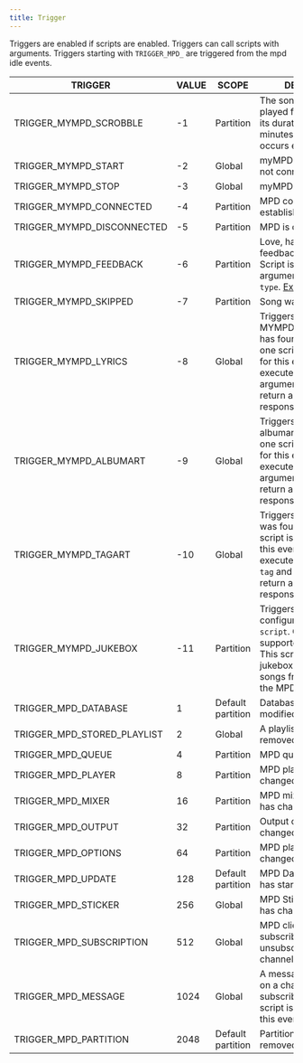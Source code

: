 ```yaml
---
title: Trigger
---
```


Triggers are enabled if scripts are enabled. Triggers can call scripts with arguments. Triggers starting with `TRIGGER_MPD_` are triggered from the mpd idle events.

| TRIGGER | VALUE | SCOPE | DESCRIPTION |
| ------- | ----- | ----- | ----------- |
| TRIGGER_MYMPD_SCROBBLE | -1 | Partition | The song has been played for at least half of its duration, or for 4 minutes (whichever occurs earlier). [Example](https://github.com/jcorporation/mympd-scripts/blob/main/ListenBrainz/ListenBrainz-Scrobbler.lua) |
| TRIGGER_MYMPD_START | -2 | Global | myMPD was started, but not connected to MPD. |
| TRIGGER_MYMPD_STOP | -3 | Global | myMPD is stopping. |
| TRIGGER_MYMPD_CONNECTED | -4 | Partition | MPD connection is established. |
| TRIGGER_MYMPD_DISCONNECTED | -5 | Partition | MPD is disconnected. |
| TRIGGER_MYMPD_FEEDBACK | -6 | Partition | Love, hate or rating feedback is set by user. Script is executed with arguments `uri`, `vote` and `type`. [Example](https://github.com/jcorporation/mympd-scripts/blob/main/ListenBrainz/ListenBrainz-Feedback.lua) |
| TRIGGER_MYMPD_SKIPPED | -7 | Partition | Song was skipped. |
| TRIGGER_MYMPD_LYRICS | -8 | Global | Triggers if MYMPD_API_LYRICS_GET has found no lyrics. Only one script is supported for this event. Script is executed with the argument `uri` and should return an JSONRPC response. [Example](https://github.com/jcorporation/mympd-scripts/tree/main/Lyrics) |
| TRIGGER_MYMPD_ALBUMART | -9 | Global | Triggers if no local albumart was found. Only one script is supported for this event. Script is executed with the argument `uri` and should return a raw http response. [Example](https://github.com/jcorporation/mympd-scripts/blob/main/Albumart)|
| TRIGGER_MYMPD_TAGART | -10 | Global | Triggers if no local tagart was found. Only one script is supported for this event. Script is executed with arguments `tag` and `value` and should return a raw http response. [Example](https://github.com/jcorporation/mympd-scripts/tree/main/Tagart)|
| TRIGGER_MYMPD_JUKEBOX | -11 | Partition | Triggers if jukebox is configured with the mode `script`. Only one script is supported for this event. This script must fill the jukebox queue and add songs from this queue to the MPD queue. [Example](https://github.com/jcorporation/mympd-scripts/tree/main/Jukebox) |
| TRIGGER_MPD_DATABASE | 1 | Default partition | Database has been modified. |
| TRIGGER_MPD_STORED_PLAYLIST | 2 | Global | A playlist was added, removed or changed. |
| TRIGGER_MPD_QUEUE | 4 | Partition | MPD queue has changed. |
| TRIGGER_MPD_PLAYER | 8 | Partition | MPD player state has changed. |
| TRIGGER_MPD_MIXER | 16 | Partition | MPD mixer state (volume) has changed. |
| TRIGGER_MPD_OUTPUT | 32 | Partition | Output configuration has changed. |
| TRIGGER_MPD_OPTIONS | 64 | Partition | MPD player options has changed. |
| TRIGGER_MPD_UPDATE | 128 | Default partition | MPD Database update has started or finished. |
| TRIGGER_MPD_STICKER | 256 | Global | MPD Sticker database has changed. |
| TRIGGER_MPD_SUBSCRIPTION | 512 | Global | MPD client has subscribed or unsubscribed to a channel. |
| TRIGGER_MPD_MESSAGE | 1024 | Global | A message was received on a channel this client is subscribed to. Only one script is supported for this event. |
| TRIGGER_MPD_PARTITION | 2048 | Default partition | Partition was added or removed. |
